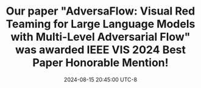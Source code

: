 ---
title: 'Our paper "AdversaFlow: Visual Red Teaming for Large Language Models with Multi-Level Adversarial Flow" was awarded IEEE VIS 2024 Best Paper Honorable Mention!'
date: 2024-08-15 20:45:00 UTC-8
---